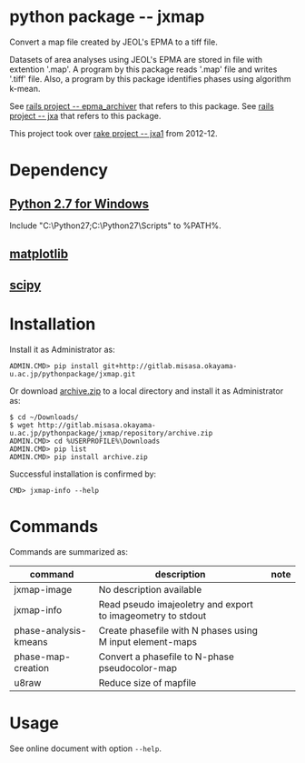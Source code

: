 # python package -- jxmap

Convert a map file created by JEOL's EPMA to a tiff file.

Datasets of area analyses using JEOL's EPMA are stored in file with extention '.map'.
A program by this package reads '.map' file and writes '.tiff' file.
Also, a program by this package identifies phases using algorithm k-mean.

See [rails project -- epma_archiver](http://gitlab.misasa.okayama-u.ac.jp/rails/epma_archiver)
that refers to this package.
See [rails project -- jxa](http://gitlab.misasa.okayama-u.ac.jp/rails/jxa)
that refers to this package.

This project took over [rake project -- jxa1](https://gitlab.misasa.okayama-u.ac.jp/Hydra/jxa1) from 2012-12.

# Dependency

## [Python 2.7 for Windows](https://www.python.org/downloads/windows/)

Include "C:\Python27\;C:\Python27\Scripts\" to %PATH%.

## [matplotlib](http://matplotlib.org/ "When your computer is without development environment, download and launch installer.")

## [scipy](http://sourceforge.net/projects/scipy/ "When your computer is without development environment, download and launch installer.")

# Installation

Install it as Administrator as:

    ADMIN.CMD> pip install git+http://gitlab.misasa.okayama-u.ac.jp/pythonpackage/jxmap.git

Or download [archive.zip](http://gitlab.misasa.okayama-u.ac.jp/pythonpackage/jxmap/repository/archive.zip) to a local directory and install it as Administrator as:

    $ cd ~/Downloads/
    $ wget http://gitlab.misasa.okayama-u.ac.jp/pythonpackage/jxmap/repository/archive.zip
    ADMIN.CMD> cd %USERPROFILE%\Downloads
    ADMIN.CMD> pip list
    ADMIN.CMD> pip install archive.zip

Successful installation is confirmed by:

    CMD> jxmap-info --help

# Commands

Commands are summarized as:

| command               | description                                                 | note |
| --------------------- | ----------------------------------------------------------- | ---- |
| jxmap-image           | No description available                                    |      |
| jxmap-info            | Read pseudo imajeoletry and export to imageometry to stdout |      |
| phase-analysis-kmeans | Create phasefile with N phases using M input element-maps   |      |
| phase-map-creation    | Convert a phasefile to N-phase pseudocolor-map              |      |
| u8raw                 | Reduce size of mapfile                                      |      |


# Usage

See online document with option `--help`.

